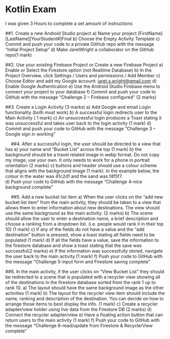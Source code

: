 # Kotlin Exam
I was given 3 Hours to complete a set amount of instructions 

##1.	Create a new Android Studio project 
a)	Name your project [FirstName][LastName][YourStudent#]Final 
b)	Choose the Empty Activity Template
c)	Commit and push your code to a private GitHub repo with the message “Initial Project Setup” 
d)	Make JaretWright a collaborator on the GitHub repo(1 mark)


##2.	Use your existing Firebase Project or Create a new Firebase Project
a)	Enable or Select the Firestore option (not Realtime Database)
b)	In the Project Overview, click Settings / Users and permissions / Add Member
c)	Choose Editor and add my Google account: jaret.s.wright@gmail.com
d)	Enable Google Authentication
e)	Use the Android Studio Firebase menu to connect your project to your database
f)	Commit and push your code to GitHub with the message “Challenge 2 – Firebase configured” (2 marks)


##3.	Create a Login Activity (3 marks)
a)	Add Google and email Login functionality (both must work)
b)	A successful login redirects user to the Main Activity ( 1 mark)
c)	An unsuccessful login produces a Toast stating it was unsuccessful and takes user back to the login activity (1 mark)
d)	Commit and push your code to GitHub with the message “Challenge 3 – Google sign in working”

 
##4.	After a successful login, the user should be directed to a view that has
a)	your name and “Bucket List” across the top (1 mark)
b)	the background should be a travel related image in webp format.  Do not copy my image, use your own.  It only needs to work for a phone in portrait orientation (2 marks)
c)	buttons and header should use a colour scheme that aligns with the background image (1 mark).  In the example below, the colour in the water was 41c2d1 and the sand was f4f5f7.  
d)	Push your code to GitHub with the message “Challenge 4-nice background complete”
 
 
##5.	Add a new bucket list item 
a)	When the user clicks on the “add new bucket list item” from the main activity, they should be taken to a view that allows them to enter information about new destinations.  The view should use the same background as the main activity. (2 marks)
b)	The scene should allow the user to enter a destination name, a brief description and choose a ranking from a dropdown list. (i.e. people would rank it in their top 10) (1 mark)
c)	If any of the fields do not have a value and the “add destination” button is pressed, show a toast stating all fields need to be populated (1 mark)
d)	If all the fields have a value, save the information to the firestore database and show a toast stating that the save was successful(2 marks)
e)	If the information was successfully stored, navigate the user back to the main activity.(1 mark)
f)	Push your code to GitHub with the message “Challenge 5-input form and Firestore saving complete”
 

##6.	In the main activity, if the user clicks on “View Bucket List” they should be redirected to a scene that is populated with a recycler view showing all of the destinations in the firestore database sorted from the rank 1 up to rank 10.
a)	The layout should have the same background image as the other activities (1 mark)
b)	The layout for the recycler view item should include the name, ranking and description of the destination.  You can decide on how to arrange those items to best display the info. (1 mark)
c)	Create a recycler adapter/view holder using live data from the Firestore DB (2 marks)
d)	Connect the recycler adapter/view 
e)	Have a floating action button that can return users to the main activity (1 mark)
f)	Push your code to GitHub with the message “Challenge 6-read/update from Firestore & RecyclerView complete”
